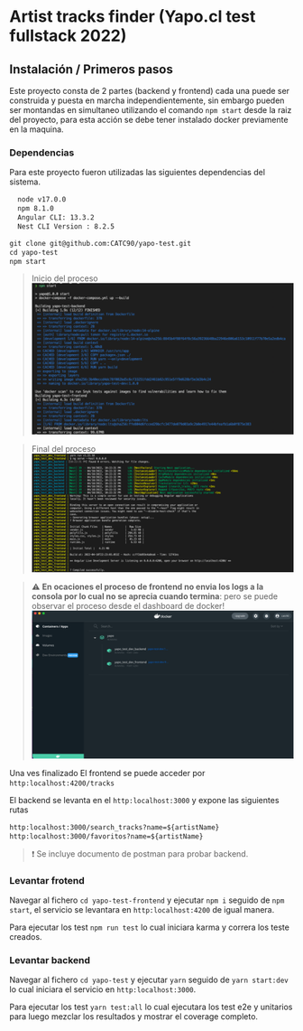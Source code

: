 # Artist tracks finder (Yapo.cl test fullstack 2022)

## Instalación / Primeros pasos

Este proyecto consta de 2 partes (backend y frontend) cada una puede ser construida y puesta en marcha independientemente, sin embargo pueden ser montandas en simultaneo utilizando el comando `npm start` desde la raiz del proyecto, para esta acción se debe tener instalado docker previamente en la maquina.

### Dependencias

Para este proyecto fueron utilizadas las siguientes dependencias del sistema.

```
  node v17.0.0
  npm 8.1.0
  Angular CLI: 13.3.2
  Nest CLI Version : 8.2.5
```

```shell
git clone git@github.com:CATC90/yapo-test.git
cd yapo-test
npm start
```

> Inicio del proceso
> ![npm start](https://github.com/CATC90/yapo-test/blob/main/images/npm-start.png?raw=true)

> Final del proceso
> ![npm start finish](https://github.com/CATC90/yapo-test/blob/main/images/finish-docker-compose.png?raw=true)

> :warning: **En ocaciones el proceso de frontend no envia los logs a la consola por lo cual no se aprecia cuando termina**: pero se puede observar el proceso desde el dashboard de docker!
> ![docker dashboard](https://github.com/CATC90/yapo-test/blob/main/images/docker-dashboard.png?raw=true)

Una ves finalizado
El frontend se puede acceder por `http:localhost:4200/tracks`

El backend se levanta en el `http:localhost:3000` y expone las siguientes rutas

```
http:localhost:3000/search_tracks?name=${artistName}
http:localhost:3000/favoritos?name=${artistName}
```

> ❗ Se incluye documento de postman para probar backend.

### Levantar frotend

Navegar al fichero `cd yapo-test-frontend` y ejecutar `npm i` seguido de `npm start`, el servicio se levantara en `http:localhost:4200` de igual manera.

Para ejecutar los test `npm run test` lo cual iniciara karma y correra los teste creados.

### Levantar backend

Navegar al fichero `cd yapo-test` y ejecutar `yarn` seguido de `yarn start:dev` lo cual iniciara el servicio en `http:localhost:3000`.

Para ejecutar los test `yarn test:all` lo cual ejecutara los test e2e y unitarios para luego mezclar los resultados y mostrar el coverage completo.
